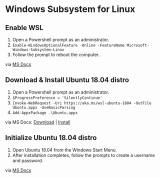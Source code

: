 # Windows Subsystem for Linux

## Enable WSL

 1. Open a Powershell prompt as an administrator.
 2. `Enable-WindowsOptionalFeature -Online -FeatureName Microsoft-Windows-Subsystem-Linux`
 3. Follow the prompt to reboot the computer.

via [MS Docs](https://docs.microsoft.com/en-us/windows/wsl/install-win10#install-the-windows-subsystem-for-linux)

## Download & Install Ubuntu 18.04 distro

 1. Open a Powershell prompt as an administrator.
 2. `$ProgressPreference = 'SilentlyContinue'`
 3. `Invoke-WebRequest -Uri https://aka.ms/wsl-ubuntu-1804 -OutFile Ubuntu.appx -UseBasicParsing`
 4. `Add-AppxPackage .\Ubuntu.appx`

via MS Docs: [Download](https://docs.microsoft.com/en-us/windows/wsl/install-manual#downloading-distros-via-the-command-line) | [Install](https://docs.microsoft.com/en-us/windows/wsl/install-manual#installing-your-distro)

## Initialize Ubuntu 18.04 distro

 1. Open Ubuntu 18.04 from the Windows Start Menu.
 2. After installation completes, follow the prompts to create a username and password.

via [MS Docs](https://docs.microsoft.com/en-us/windows/wsl/initialize-distro)

